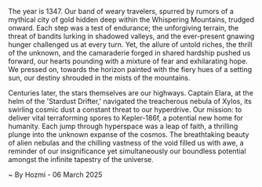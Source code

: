 
The year is 1347.  Our band of weary travelers, spurred by rumors of a mythical city of gold hidden deep within the Whispering Mountains, trudged onward.  Each step was a test of endurance; the unforgiving terrain, the threat of bandits lurking in shadowed valleys, and the ever-present gnawing hunger challenged us at every turn.  Yet, the allure of untold riches, the thrill of the unknown, and the camaraderie forged in shared hardship pushed us forward, our hearts pounding with a mixture of fear and exhilarating hope.  We pressed on, towards the horizon painted with the fiery hues of a setting sun, our destiny shrouded in the mists of the mountains.

Centuries later, the stars themselves are our highways.  Captain Elara, at the helm of the 'Stardust Drifter,' navigated the treacherous nebula of Xylos, its swirling cosmic dust a constant threat to our hyperdrive. Our mission: to deliver vital terraforming spores to Kepler-186f, a potential new home for humanity.  Each jump through hyperspace was a leap of faith, a thrilling plunge into the unknown expanse of the cosmos.  The breathtaking beauty of alien nebulas and the chilling vastness of the void filled us with awe, a reminder of our insignificance yet simultaneously our boundless potential amongst the infinite tapestry of the universe.

~ By Hozmi - 06 March 2025
